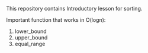 This repository contains Introductory lesson for sorting.

Important function that works in O(logn):

1. lower_bound
2. upper_bound
3. equal_range
